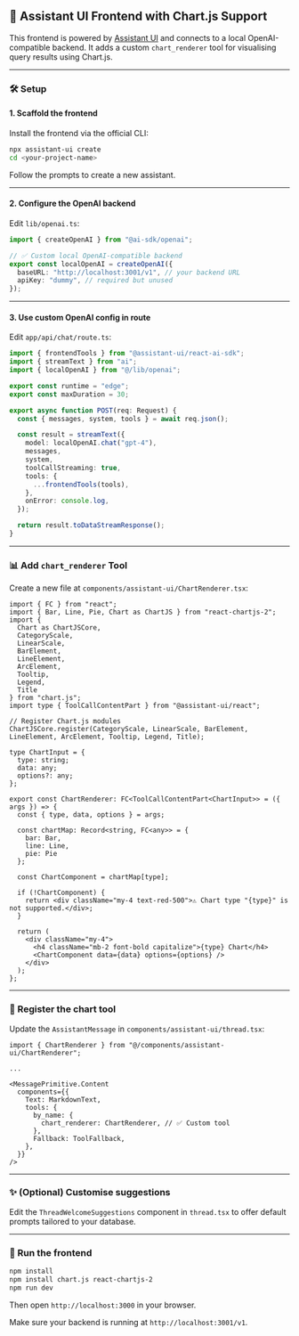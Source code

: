 ## 🧠 Assistant UI Frontend with Chart.js Support

This frontend is powered by [Assistant UI](https://github.com/assistant-ui/assistant-ui) and connects to a local OpenAI-compatible backend. It adds a custom `chart_renderer` tool for visualising query results using Chart.js.

---

### 🛠️ Setup

#### 1. Scaffold the frontend

Install the frontend via the official CLI:

```bash
npx assistant-ui create
cd <your-project-name>
```

Follow the prompts to create a new assistant.

---

#### 2. Configure the OpenAI backend

Edit `lib/openai.ts`:

```ts
import { createOpenAI } from "@ai-sdk/openai";

// ✅ Custom local OpenAI-compatible backend
export const localOpenAI = createOpenAI({
  baseURL: "http://localhost:3001/v1", // your backend URL
  apiKey: "dummy", // required but unused
});
```

---

#### 3. Use custom OpenAI config in route

Edit `app/api/chat/route.ts`:

```ts
import { frontendTools } from "@assistant-ui/react-ai-sdk";
import { streamText } from "ai";
import { localOpenAI } from "@/lib/openai";

export const runtime = "edge";
export const maxDuration = 30;

export async function POST(req: Request) {
  const { messages, system, tools } = await req.json();

  const result = streamText({
    model: localOpenAI.chat("gpt-4"),
    messages,
    system,
    toolCallStreaming: true,
    tools: {
      ...frontendTools(tools),
    },
    onError: console.log,
  });

  return result.toDataStreamResponse();
}
```

---

### 📊 Add `chart_renderer` Tool

Create a new file at `components/assistant-ui/ChartRenderer.tsx`:

```tsx
import { FC } from "react";
import { Bar, Line, Pie, Chart as ChartJS } from "react-chartjs-2";
import {
  Chart as ChartJSCore,
  CategoryScale,
  LinearScale,
  BarElement,
  LineElement,
  ArcElement,
  Tooltip,
  Legend,
  Title
} from "chart.js";
import type { ToolCallContentPart } from "@assistant-ui/react";

// Register Chart.js modules
ChartJSCore.register(CategoryScale, LinearScale, BarElement, LineElement, ArcElement, Tooltip, Legend, Title);

type ChartInput = {
  type: string;
  data: any;
  options?: any;
};

export const ChartRenderer: FC<ToolCallContentPart<ChartInput>> = ({ args }) => {
  const { type, data, options } = args;

  const chartMap: Record<string, FC<any>> = {
    bar: Bar,
    line: Line,
    pie: Pie
  };

  const ChartComponent = chartMap[type];

  if (!ChartComponent) {
    return <div className="my-4 text-red-500">⚠️ Chart type "{type}" is not supported.</div>;
  }

  return (
    <div className="my-4">
      <h4 className="mb-2 font-bold capitalize">{type} Chart</h4>
      <ChartComponent data={data} options={options} />
    </div>
  );
};
```

---

### 🧩 Register the chart tool

Update the `AssistantMessage` in `components/assistant-ui/thread.tsx`:

```tsx
import { ChartRenderer } from "@/components/assistant-ui/ChartRenderer";

...

<MessagePrimitive.Content
  components={{
    Text: MarkdownText,
    tools: {
      by_name: {
        chart_renderer: ChartRenderer, // ✅ Custom tool
      },
      Fallback: ToolFallback,
    },
  }}
/>
```

---

### ✨ (Optional) Customise suggestions

Edit the `ThreadWelcomeSuggestions` component in `thread.tsx` to offer default prompts tailored to your database.

---

### 🚀 Run the frontend

```bash
npm install
npm install chart.js react-chartjs-2
npm run dev
```

Then open `http://localhost:3000` in your browser.

Make sure your backend is running at `http://localhost:3001/v1`.